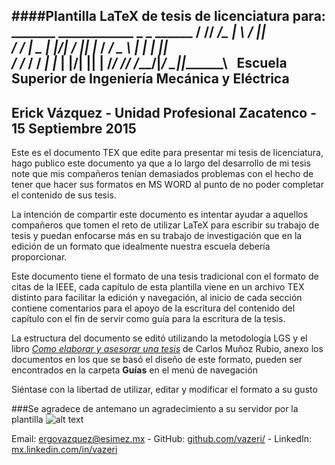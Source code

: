 ####Plantilla LaTeX de tesis de licenciatura para: 
         _______ ____________  _    _ ______
        /  ____//  ____/\_   \| \  / ||  ___\
       /  /___  |  \__   | |\/|  \/  ||  |___
      /   ___/  \___  \  | |  |      ||   ___\
     /  /____  ____/  / _| |_ | |\/| ||  |____
    /_______/ /______/ /_____/|_/  \_||_______\   
 Escuela Superior de Ingeniería Mecánica y Eléctrica 
 -----------------------------------------------------------------------------
   Erick Vázquez  - Unidad Profesional Zacatenco - 15 Septiembre 2015
 -----------------------------------------------------------------------------
Este es el documento TEX que edite para presentar mi tesis de licenciatura, 
hago publico este documento ya que a lo largo del desarrollo de mi tesis note
que mis compañeros tenían demasiados problemas con el hecho de tener que hacer 
sus formatos en MS WORD al punto de no poder completar el contenido de sus tesis.

La intención de compartir este documento es intentar ayudar a aquellos compañeros 
que tomen el reto de utilizar LaTeX para escribir su trabajo de tesis y puedan 
enfocarse más en su trabajo de investigación que en la edición de un formato que 
idealmente nuestra escuela debería proporcionar.

Este documento tiene el formato de una tesis tradicional con el formato de citas 
de la IEEE, cada capítulo de esta plantilla viene en un archivo TEX distinto para 
facilitar la edición y navegación, al inicio de cada sección contiene comentarios
para el apoyo de la escritura del contenido del capítulo con el fin de servir 
como guía para la escritura de la tesis.

La estructura del documento se editó utilizando la metodología LGS y el libro 
[_Como elaborar y asesorar una tesis_](http://mx.casadellibro.com/libro-como-elaborar-y-asesorar-una-investigacion-de-tesis-2-ed/9786073204569/1836869) de Carlos Muñoz Rubio, 
anexo los documentos en los que se basó el diseño de este formato, 
pueden ser encontrados en la carpeta **Guías** en el menú de navegación
 
Siéntase con la libertad de utilizar, editar y modificar el formato a su gusto 

###Se agradece de antemano un agradecimiento a su servidor por la plantilla ![alt text](https://github.com/vazeri/Tesis-Licenciatura/blob/master/Tesis/Imagenes/suerte.png "¡Suerte!")


Email: <a href="ergovazquez@esimez.mx">ergovazquez@esimez.mx</a> -  GitHub: [github.com/vazeri/](https://github.com/vazeri/)  -  LinkedIn: [mx.linkedin.com/in/vazeri](https://mx.linkedin.com/in/vazeri)  


